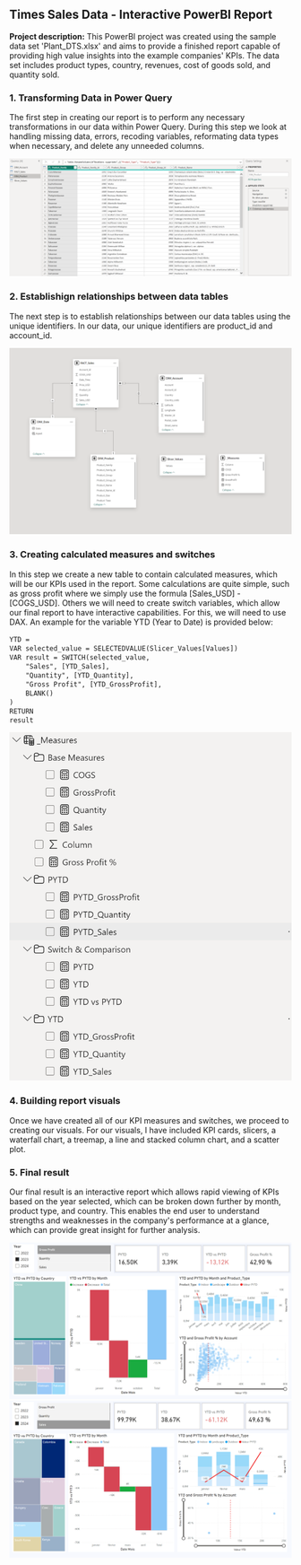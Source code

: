 ## Times Sales Data - Interactive PowerBI Report

**Project description:** This PowerBI project was created using the sample data set 'Plant_DTS.xlsx' and aims to provide a finished report capable of providing high value insights into the example companies' KPIs. The data set includes product types, country, revenues, cost of goods sold, and quantity sold.

### 1. Transforming Data in Power Query

The first step in creating our report is to perform any necessary transformations in our data within Power Query. During this step we look at handling missing data, errors, recoding variables, reformating data types when necessary, and delete any unneeded columns.

<img src="images/powerquery.PNG?raw=true"/>

### 2. Establishign relationships between data tables

The next step is to establish relationships between our data tables using the unique identifiers. In our data, our unique identifiers are product_id and account_id. 

<img src="images/relations tables.PNG?raw=true"/>

### 3. Creating calculated measures and switches

In this step we create a new table to contain calculated measures, which will be our KPIs used in the report. Some calculations are quite simple, such as gross profit where we simply use the formula [Sales_USD] - [COGS_USD]. Others we will need to create switch variables, which allow our final report to have interactive capabilities. For this, we will need to use DAX. An example for the variable YTD (Year to Date) is provided below:

```
YTD = 
VAR selected_value = SELECTEDVALUE(Slicer_Values[Values])
VAR result = SWITCH(selected_value,
    "Sales", [YTD_Sales],
    "Quantity", [YTD_Quantity],
    "Gross Profit", [YTD_GrossProfit],
    BLANK()
)
RETURN
result
```

<img src="images/measures.PNG?raw=true"/>

### 4. Building report visuals

Once we have created all of our KPI measures and switches, we proceed to creating our visuals. For our visuals, I have included KPI cards, slicers, a waterfall chart, a treemap, a line and stacked column chart, and a scatter plot.


### 5. Final result

Our final result is an interactive report which allows rapid viewing of KPIs based on the year selected, which can be broken down further by month, product type, and country. This enables the end user to understand strengths and weaknesses in the company's performance at a glance, which can provide great insight for further analysis.

<img src="images/powerbi time sales report.PNG?raw=true"/>

<img src="images/final result.PNG?raw=true"/>
